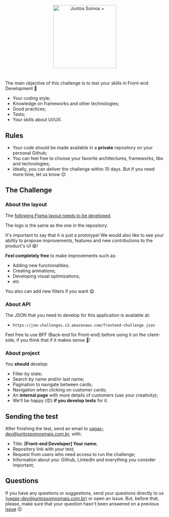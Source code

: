 <p align="center">
  <img src="logo.svg" width="200" alt="Juntos Somos +">
</p>

# <frontend-developer />

The main objective of this challenge is to test your skills in Front-end Development 🥳

- Your coding style;
- Knowledge on frameworks and other technologies;
- Good practices;
- Tests;
- Your skills about UI/UX.

## Rules

- Your code should be made available in a **private** repository on your personal Github;
- You can feel free to choose your favorite architectures, frameworks, libs and technologies;
- Ideally, you can deliver the challenge within 10 days. But if you need more time, let us know 😊

## The Challenge

### About the layout

The [following Figma layout needs to be developed](https://www.figma.com/file/ED8oK1CyH2BD5BjSAcy9vF/Teste-Front-end?node-id=505%3A2613).

The logo is the same as the one in the repository.

It's important to say that it is just a prototype! We would also like to see your ability to propose improvements, features and new contributions to the product's UI 😄!

**Feel completely free** to make improvements such as:

- Adding new functionalities;
- Creating animations;
- Developing visual optimizations;
- etc

You also can add new filters if you want 😋

### About API

The JSON that you need to develop for this application is available at:

- `https://jsm-challenges.s3.amazonaws.com/frontend-challenge.json`

Feel free to use BFF (Back-end for Front-end) before using it on the client-side, if you think that if it makes sense 👀!

### About project

You **should** develop:

- Filter by state;
- Search by name and/or last name;
- Pagination to navigate between cards;
- Navigation when clicking on customer cards;
- An **internal page** with more details of customers (use your creativity);
- We'll be happy (😍) **if you develop tests** for it.

## Sending the test

After finishing the test, send an email to vagas-dev@juntossomosmais.com.br, with:

- Title: **[Front-end Developer] Your name**;
- Repository link with your test;
- Request from users who need access to run the challenge;
- Information about you: Github, LinkedIn and everything you consider important;

## Questions

If you have any questions or suggestions, send your questions directly to us (vagas-dev@juntossomosmais.com.br) or open an issue. But, before that, please, make sure that your question hasn't been answered on a previous [issue](https://github.com/juntossomosmais/frontend-challenge/issues?q=) 😌
